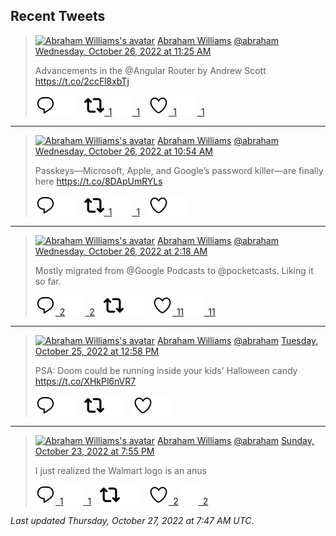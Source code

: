 ## Recent Tweets

> [![Abraham Williams's avatar](https://pbs.twimg.com/profile_images/897079141719195648/_mvh-QJH_mini.jpg)](https://twitter.com/abraham) [Abraham Williams](https://twitter.com/abraham) [@abraham](https://twitter.com/abraham) [Wednesday, October 26, 2022 at 11:25 AM](https://twitter.com/abraham/status/1585231133352267776)
>
> Advancements in the @Angular Router by Andrew Scott https://t.co/2ccFl8xbTj
>
> [![Reply](./images/reply_light.svg#gh-light-mode-only "Reply")](https://twitter.com/intent/tweet?in_reply_to=1585231133352267776#gh-light-mode-only)[![Reply](./images/reply.svg#gh-dark-mode-only "Reply")](https://twitter.com/intent/tweet?in_reply_to=1585231133352267776#gh-dark-mode-only)&emsp;[![Retweet](./images/retweet_light.svg#gh-light-mode-only "Retweet")&ensp;1](https://twitter.com/intent/retweet?tweet_id=1585231133352267776#gh-light-mode-only)[![Retweet](./images/retweet.svg#gh-dark-mode-only "Retweet")&ensp;1](https://twitter.com/intent/retweet?tweet_id=1585231133352267776#gh-dark-mode-only)&emsp;[![Like](./images/like_light.svg#gh-light-mode-only "Like")&ensp;1](https://twitter.com/intent/favorite?tweet_id=1585231133352267776#gh-light-mode-only)[![Like](./images/like.svg#gh-dark-mode-only "Like")&ensp;1](https://twitter.com/intent/favorite?tweet_id=1585231133352267776#gh-dark-mode-only)


---

> [![Abraham Williams's avatar](https://pbs.twimg.com/profile_images/897079141719195648/_mvh-QJH_mini.jpg)](https://twitter.com/abraham) [Abraham Williams](https://twitter.com/abraham) [@abraham](https://twitter.com/abraham) [Wednesday, October 26, 2022 at 10:54 AM](https://twitter.com/abraham/status/1585223345779671041)
>
> Passkeys—Microsoft, Apple, and Google’s password killer—are finally here https://t.co/8DApUmRYLs
>
> [![Reply](./images/reply_light.svg#gh-light-mode-only "Reply")](https://twitter.com/intent/tweet?in_reply_to=1585223345779671041#gh-light-mode-only)[![Reply](./images/reply.svg#gh-dark-mode-only "Reply")](https://twitter.com/intent/tweet?in_reply_to=1585223345779671041#gh-dark-mode-only)&emsp;[![Retweet](./images/retweet_light.svg#gh-light-mode-only "Retweet")&ensp;1](https://twitter.com/intent/retweet?tweet_id=1585223345779671041#gh-light-mode-only)[![Retweet](./images/retweet.svg#gh-dark-mode-only "Retweet")&ensp;1](https://twitter.com/intent/retweet?tweet_id=1585223345779671041#gh-dark-mode-only)&emsp;[![Like](./images/like_light.svg#gh-light-mode-only "Like")](https://twitter.com/intent/favorite?tweet_id=1585223345779671041#gh-light-mode-only)[![Like](./images/like.svg#gh-dark-mode-only "Like")](https://twitter.com/intent/favorite?tweet_id=1585223345779671041#gh-dark-mode-only)


---

> [![Abraham Williams's avatar](https://pbs.twimg.com/profile_images/897079141719195648/_mvh-QJH_mini.jpg)](https://twitter.com/abraham) [Abraham Williams](https://twitter.com/abraham) [@abraham](https://twitter.com/abraham) [Wednesday, October 26, 2022 at 2:18 AM](https://twitter.com/abraham/status/1585093563465216002)
>
> Mostly migrated from @Google Podcasts to @pocketcasts. Liking it so far.
>
> [![Reply](./images/reply_light.svg#gh-light-mode-only "Reply")&ensp;2](https://twitter.com/intent/tweet?in_reply_to=1585093563465216002#gh-light-mode-only)[![Reply](./images/reply.svg#gh-dark-mode-only "Reply")&ensp;2](https://twitter.com/intent/tweet?in_reply_to=1585093563465216002#gh-dark-mode-only)&emsp;[![Retweet](./images/retweet_light.svg#gh-light-mode-only "Retweet")](https://twitter.com/intent/retweet?tweet_id=1585093563465216002#gh-light-mode-only)[![Retweet](./images/retweet.svg#gh-dark-mode-only "Retweet")](https://twitter.com/intent/retweet?tweet_id=1585093563465216002#gh-dark-mode-only)&emsp;[![Like](./images/like_light.svg#gh-light-mode-only "Like")&ensp;11](https://twitter.com/intent/favorite?tweet_id=1585093563465216002#gh-light-mode-only)[![Like](./images/like.svg#gh-dark-mode-only "Like")&ensp;11](https://twitter.com/intent/favorite?tweet_id=1585093563465216002#gh-dark-mode-only)


---

> [![Abraham Williams's avatar](https://pbs.twimg.com/profile_images/897079141719195648/_mvh-QJH_mini.jpg)](https://twitter.com/abraham) [Abraham Williams](https://twitter.com/abraham) [@abraham](https://twitter.com/abraham) [Tuesday, October 25, 2022 at 12:58 PM](https://twitter.com/abraham/status/1584892195706109952)
>
> PSA: Doom could be running inside your kids' Halloween candy https://t.co/XHkPl6nVR7
>
> [![Reply](./images/reply_light.svg#gh-light-mode-only "Reply")](https://twitter.com/intent/tweet?in_reply_to=1584892195706109952#gh-light-mode-only)[![Reply](./images/reply.svg#gh-dark-mode-only "Reply")](https://twitter.com/intent/tweet?in_reply_to=1584892195706109952#gh-dark-mode-only)&emsp;[![Retweet](./images/retweet_light.svg#gh-light-mode-only "Retweet")](https://twitter.com/intent/retweet?tweet_id=1584892195706109952#gh-light-mode-only)[![Retweet](./images/retweet.svg#gh-dark-mode-only "Retweet")](https://twitter.com/intent/retweet?tweet_id=1584892195706109952#gh-dark-mode-only)&emsp;[![Like](./images/like_light.svg#gh-light-mode-only "Like")](https://twitter.com/intent/favorite?tweet_id=1584892195706109952#gh-light-mode-only)[![Like](./images/like.svg#gh-dark-mode-only "Like")](https://twitter.com/intent/favorite?tweet_id=1584892195706109952#gh-dark-mode-only)


---

> [![Abraham Williams's avatar](https://pbs.twimg.com/profile_images/897079141719195648/_mvh-QJH_mini.jpg)](https://twitter.com/abraham) [Abraham Williams](https://twitter.com/abraham) [@abraham](https://twitter.com/abraham) [Sunday, October 23, 2022 at 7:55 PM](https://twitter.com/abraham/status/1584272426006851584)
>
> I just realized the Walmart logo is an anus
>
> [![Reply](./images/reply_light.svg#gh-light-mode-only "Reply")&ensp;1](https://twitter.com/intent/tweet?in_reply_to=1584272426006851584#gh-light-mode-only)[![Reply](./images/reply.svg#gh-dark-mode-only "Reply")&ensp;1](https://twitter.com/intent/tweet?in_reply_to=1584272426006851584#gh-dark-mode-only)&emsp;[![Retweet](./images/retweet_light.svg#gh-light-mode-only "Retweet")](https://twitter.com/intent/retweet?tweet_id=1584272426006851584#gh-light-mode-only)[![Retweet](./images/retweet.svg#gh-dark-mode-only "Retweet")](https://twitter.com/intent/retweet?tweet_id=1584272426006851584#gh-dark-mode-only)&emsp;[![Like](./images/like_light.svg#gh-light-mode-only "Like")&ensp;2](https://twitter.com/intent/favorite?tweet_id=1584272426006851584#gh-light-mode-only)[![Like](./images/like.svg#gh-dark-mode-only "Like")&ensp;2](https://twitter.com/intent/favorite?tweet_id=1584272426006851584#gh-dark-mode-only)


_Last updated Thursday, October 27, 2022 at 7:47 AM UTC._
